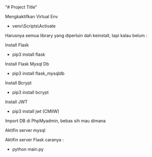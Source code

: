 "# Project Title" 

Mengkaktifkan Virtual Env
- venv\Scripts\Activate

Harusnya semua library yang diperluin dah keinstall, tapi kalau belum : 

Install Flask
- pip3 install flask

Install Flask Mysql Db
- pip3 install flask_mysqldb

Install Bcrypt
- pip3 install bcrypt

Install JWT
- pip3 install jwt (CMIIW)

Import DB di PhpMyadmin, bebas sih mau dimana

Aktifin server mysql

Aktifin server Flask caranya : 
- python main.py
